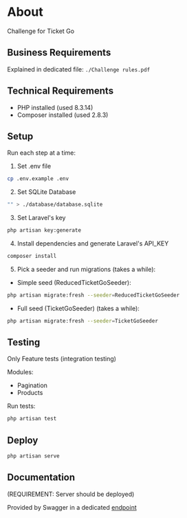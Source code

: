# About

Challenge for Ticket Go

## Business Requirements

Explained in dedicated file: `./Challenge rules.pdf`

## Technical Requirements

- PHP installed (used 8.3.14)
- Composer installed (used 2.8.3)

## Setup

Run each step at a time:

1. Set .env file

```bash
cp .env.example .env
```

2. Set SQLite Database

```bash
"" > ./database/database.sqlite
```

3. Set Laravel's key

```bash
php artisan key:generate
```

4. Install dependencies and generate Laravel's API_KEY
```bash
composer install
```

5. Pick a seeder and run migrations (takes a while):

- Simple seed (ReducedTicketGoSeeder):

```bash
php artisan migrate:fresh --seeder=ReducedTicketGoSeeder
```

- Full seed (TicketGoSeeder) (takes a while):

```bash
php artisan migrate:fresh --seeder=TicketGoSeeder
```

## Testing

Only Feature tests (integration testing)

Modules: 
- Pagination
- Products

Run tests:
```bash
php artisan test
```

## Deploy

```bash
php artisan serve
```

<!-- Swagger documentation in endpoint [http://localhost:8000/api/documentation` -->

## Documentation

(REQUIREMENT: Server should be deployed)

Provided by Swagger in a dedicated [endpoint](http://localhost:8000/api/documentation)